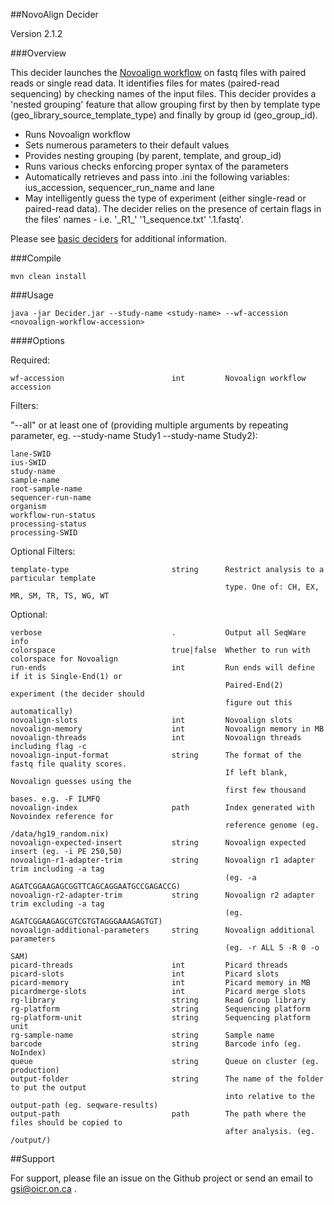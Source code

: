 ##NovoAlign Decider

Version 2.1.2

###Overview

This decider launches the [Novoalign workflow](../workflow-novoalign) on fastq files with paired reads or single read data. It identifies files for mates (paired-read sequencing) by checking names of the input files. This decider provides a 'nested grouping' feature that allow grouping first by then by template type (geo_library_source_template\_type) and finally by group id (geo_group_id).

*    Runs Novoalign workflow
*    Sets numerous parameters to their default values
*    Provides nesting grouping (by parent, template, and group_id)
*    Runs various checks enforcing proper syntax of the parameters
*    Automatically retrieves and pass into .ini the following variables: ius_accession, sequencer_run_name and lane
*    May intelligently guess the type of experiment (either single-read or paired-read data). The decider relies on the presence of certain flags in the files' names - i.e. '_R1\_'  '1_sequence.txt' '.1.fastq'.

Please see [basic deciders](https://seqware.github.io/docs/6-pipeline/basic_deciders) for additional information.

###Compile

```
mvn clean install
```

###Usage

```
java -jar Decider.jar --study-name <study-name> --wf-accession <novoalign-workflow-accession>
```

####Options

Required:

    wf-accession                        int         Novoalign workflow accession

Filters:

"--all" or at least one of (providing multiple arguments by repeating parameter, eg. --study-name Study1 --study-name Study2):
    
    lane-SWID
    ius-SWID
    study-name
    sample-name
    root-sample-name
    sequencer-run-name
    organism
    workflow-run-status
    processing-status
    processing-SWID

Optional Filters:

    template-type                       string      Restrict analysis to a particular template 
                                                    type. One of: CH, EX, MR, SM, TR, TS, WG, WT

Optional:

    verbose                             .           Output all SeqWare info
    colorspace                          true|false  Whether to run with colorspace for Novoalign
    run-ends                            int         Run ends will define if it is Single-End(1) or 
                                                    Paired-End(2) experiment (the decider should 
                                                    figure out this automatically)
    novoalign-slots                     int         Novoalign slots
    novoalign-memory                    int         Novoalign memory in MB
    novoalign-threads                   int         Novoalign threads including flag -c
    novoalign-input-format              string      The format of the fastq file quality scores. 
                                                    If left blank, Novoalign guesses using the
                                                    first few thousand bases. e.g. -F ILMFQ
    novoalign-index                     path        Index generated with Novoindex reference for
                                                    reference genome (eg. /data/hg19_random.nix)
    novoalign-expected-insert           string      Novoalign expected insert (eg. -i PE 250,50)
    novoalign-r1-adapter-trim           string      Novoalign r1 adapter trim including -a tag
                                                    (eg. -a AGATCGGAAGAGCGGTTCAGCAGGAATGCCGAGACCG)
    novoalign-r2-adapter-trim           string      Novoalign r2 adapter trim excluding -a tag
                                                    (eg. AGATCGGAAGAGCGTCGTGTAGGGAAAGAGTGT)
    novoalign-additional-parameters     string      Novoalign additional parameters
                                                    (eg. -r ALL 5 -R 0 -o SAM)
    picard-threads                      int         Picard threads
    picard-slots                        int         Picard slots
    picard-memory                       int         Picard memory in MB
    picardmerge-slots                   int         Picard merge slots
    rg-library                          string      Read Group library
    rg-platform                         string      Sequencing platform
    rg-platform-unit                    string      Sequencing platform unit
    rg-sample-name                      string      Sample name
    barcode                             string      Barcode info (eg. NoIndex)
    queue                               string      Queue on cluster (eg. production)
    output-folder                       string      The name of the folder to put the output 
                                                    into relative to the output-path (eg. seqware-results)
    output-path                         path        The path where the files should be copied to 
                                                    after analysis. (eg. /output/)

##Support

For support, please file an issue on the Github project or send an email to gsi@oicr.on.ca .